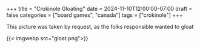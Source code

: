 +++
title = "Crokinole Gloating"
date = 2024-11-10T12:00:00-07:00
draft = false
categories = ["board games", "canada"]
tags = ["crokinole"]
+++

This picture was taken by request, as the folks responsible wanted to gloat

{{< imgwebp src="gloat.png">}}